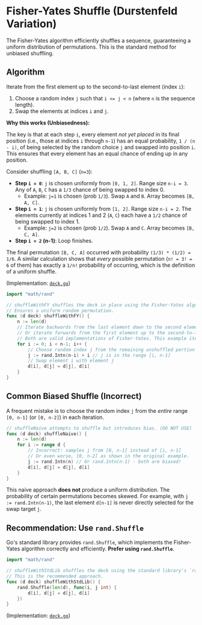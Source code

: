 # Fisher-Yates Shuffle (Durstenfeld Variation)

The Fisher-Yates algorithm efficiently shuffles a sequence, guaranteeing a uniform distribution of permutations. This is the standard method for unbiased shuffling.

## Algorithm

Iterate from the first element up to the second-to-last element (index `i`):

1. Choose a random index `j` such that `i <= j < n` (where `n` is the sequence length).
2. Swap the elements at indices `i` and `j`.

**Why this works (Unbiasedness):**

The key is that at each step `i`, every element *not yet placed* in its final position (i.e., those at indices `i` through `n-1`) has an equal probability, `1 / (n - i)`, of being selected by the random choice `j` and swapped into position `i`. This ensures that every element has an equal chance of ending up in any position.

Consider shuffling `[A, B, C]` (`n=3`):

- **Step `i = 0`**: `j` is chosen uniformly from `[0, 1, 2]`. Range size `n-i = 3`. Any of `A`, `B`, `C` has a `1/3` chance of being swapped to index 0.
  - Example: `j=1` is chosen (prob `1/3`). Swap `A` and `B`. Array becomes `[B, A, C]`.
- **Step `i = 1`**: `j` is chosen uniformly from `[1, 2]`. Range size `n-i = 2`. The elements currently at indices 1 and 2 (`A`, `C`) each have a `1/2` chance of being swapped to index 1.
  - Example: `j=2` is chosen (prob `1/2`). Swap `A` and `C`. Array becomes `[B, C, A]`.
- **Step `i = 2` (n-1)**: Loop finishes.

The final permutation `[B, C, A]` occurred with probability `(1/3) * (1/2) = 1/6`. A similar calculation shows that *every* possible permutation (`n! = 3! = 6` of them) has exactly a `1/n!` probability of occurring, which is the definition of a uniform shuffle.

(Implementation: [`deck.go`](../../legacy/cards/deck.go#L77-L83))

```go
import "math/rand"

// shuffleWithFY shuffles the deck in place using the Fisher-Yates algorithm.
// Ensures a uniform random permutation.
func (d deck) shuffleWithFY() {
    n := len(d)
    // Iterate backwards from the last element down to the second element.
    // Or iterate forwards from the first element up to the second-to-last.
    // Both are valid implementations of Fisher-Yates. This example iterates forwards.
    for i := 0; i < n-1; i++ {
        // Choose random index j from the remaining unshuffled portion (i to n-1)
        j := rand.Intn(n-i) + i // j is in the range [i, n-1]
        // Swap element i with element j
        d[i], d[j] = d[j], d[i]
    }
}
```

## Common Biased Shuffle (Incorrect)

A frequent mistake is to choose the random index `j` from the *entire* range `[0, n-1]` (or `[0, n-2]`) in each iteration.

```go
// shuffleNaive attempts to shuffle but introduces bias. (DO NOT USE)
func (d deck) shuffleNaive() {
    n := len(d)
    for i := range d {
        // Incorrect: samples j from [0, n-1] instead of [i, n-1]
        // Or even worse, [0, n-2] as shown in the original example.
        j := rand.Intn(n) // Or rand.Intn(n-1) - both are biased!
        d[i], d[j] = d[j], d[i]
    }
}
```

This naive approach **does not** produce a uniform distribution. The probability of certain permutations becomes skewed. For example, with `j := rand.Intn(n-1)`, the last element `d[n-1]` is never directly selected for the swap target `j`.

## Recommendation: Use `rand.Shuffle`

Go's standard library provides `rand.Shuffle`, which implements the Fisher-Yates algorithm correctly and efficiently. **Prefer using `rand.Shuffle`**.

```go
import "math/rand"

// shuffleWithStdLib shuffles the deck using the standard library's `rand.Shuffle`.
// This is the recommended approach.
func (d deck) shuffleWithStdLib() {
    rand.Shuffle(len(d), func(i, j int) {
        d[i], d[j] = d[j], d[i]
    })
}
```

(Implementation: [`deck.go`](../../legacy/cards/deck.go#L88-L92))
